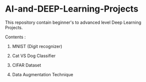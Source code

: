 # AI-and-DEEP-Learning-Projects

This repository contain beginner's to advanced level Deep Learning Projects.

Contents :

1) MNIST (Digit recognizer)

2) Cat VS Dog Classifier

3) CIFAR Dataset

4) Data Augmentation Technique
